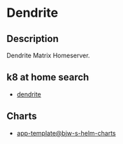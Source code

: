 # Dendrite

## Description

Dendrite Matrix Homeserver.

## k8 at home search

- [dendrite](https://nanne.dev/k8s-at-home-search/#/dendrite)

## Charts

- [app-template@bjw-s-helm-charts](https://bjw-s.github.io/helm-charts/)
